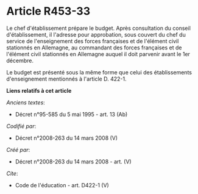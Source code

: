# Article R453-33

Le chef d'établissement prépare le budget. Après consultation du conseil d'établissement, il l'adresse pour approbation, sous
couvert du chef du service de l'enseignement des forces françaises et de l'élément civil stationnés en Allemagne, au
commandant des forces françaises et de l'élément civil stationnés en Allemagne auquel il doit parvenir avant le 1er
décembre. 

Le budget est présenté sous la même forme que celui des établissements d'enseignement mentionnés à l'article D. 422-1.

**Liens relatifs à cet article**

_Anciens textes_:

  - Décret n°95-585 du 5 mai 1995 - art. 13 (Ab)

_Codifié par_:

  - Décret n°2008-263 du 14 mars 2008 (V)

_Créé par_:

  - Décret n°2008-263 du 14 mars 2008 - art. (V)

_Cite_:

  - Code de l'éducation - art. D422-1 (V)
